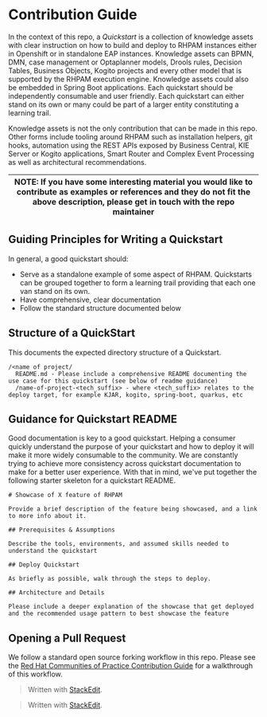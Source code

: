 ﻿

# Contribution Guide

In the context of this repo, a _Quickstart_ is a collection of knowledge assets with clear instruction on how to build and deploy to RHPAM  instances either in Openshift or in standalone EAP instances. Knowledge assets can BPMN, DMN, case management or Optaplanner models, Drools rules, Decision Tables, Business Objects, Kogito projects and every other model that is supported by the RHPAM execution engine. Knowledge assets could also be embedded in Spring Boot applications. Each quickstart should be independently consumable and user friendly. Each quickstart can either stand on its own or many could be part of a larger entity constituting a learning trail.

Knowledge assets is not the only contribution that can be made in this repo. Other forms include tooling around RHPAM such as installation helpers, git hooks, automation using the REST APIs exposed by Business Central, KIE Server or Kogito applications, Smart Router and Complex Event Processing as well as architectural recommendations. 

| NOTE: If you have some interesting material you would like to contribute as examples or references and they do not fit the above description, please get in touch with the repo maintainer  |
| --- |

## Guiding Principles for Writing a Quickstart

In general, a good quickstart should:

- Serve as a standalone example of some aspect of RHPAM. Quickstarts can be grouped together to form a learning trail providing that each one van stand on its own. 
- Have comprehensive, clear documentation
- Follow the standard structure documented below

## Structure of a QuickStart

This documents the expected directory structure of a Quickstart.

```
/<name of project/
  README.md - Please include a comprehensive README documenting the use case for this quickstart (see below of readme guidance)
  /name-of-project-<tech_suffix> - where <tech_suffix> relates to the deploy target, for example KJAR, kogito, spring-boot, quarkus, etc
```

## Guidance for Quickstart README

Good documentation is key to a good quickstart. Helping a consumer quickly understand the purpose of your quickstart and how to deploy it will make it more widely consumable to the community. We are constantly trying to achieve more consistency across quickstart documentation to make for a better user experience. With that in mind, we've put together the following starter skeleton for a quickstart README.

```
# Showcase of X feature of RHPAM

Provide a brief description of the feature being showcased, and a link to more info about it.

## Prerequisites & Assumptions

Describe the tools, environments, and assumed skills needed to understand the quickstart

## Deploy Quickstart

As briefly as possible, walk through the steps to deploy.

## Architecture and Details

Please include a deeper explanation of the showcase that get deployed and the recommended usage pattern to best showcase the feature
```

## Opening a Pull Request

We follow a standard open source forking workflow in this repo. Please see the [Red Hat Communities of Practice Contribution Guide](https://redhat-cop.github.io/contrib/) for a walkthrough of this workflow.

> Written with [StackEdit](https://stackedit.io/).


> Written with [StackEdit](https://stackedit.io/).
